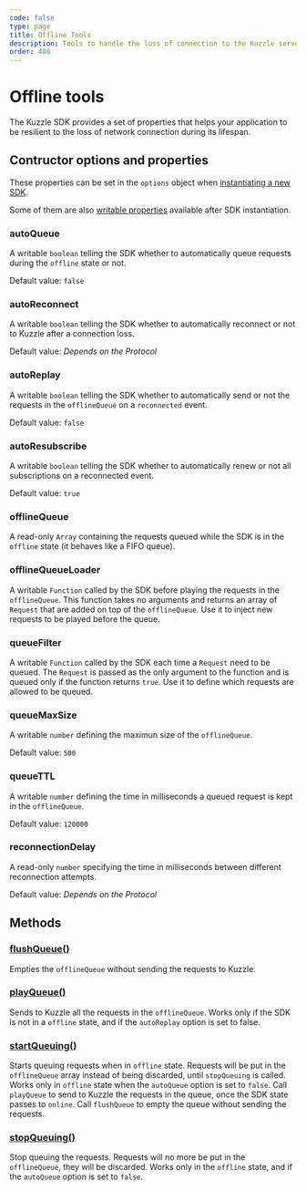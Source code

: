 ```yaml
---
code: false
type: page
title: Offline Tools
description: Tools to handle the loss of connection to the Kuzzle server
order: 400
---
```


# Offline tools

The Kuzzle SDK provides a set of properties that helps your application to be resilient to the loss of network connection
during its lifespan.

## Contructor options and properties

These properties can be set in the `options` object when [instantiating a new SDK](/core/1/sdk/js/6/core-classes/kuzzle/constructor/#arguments).

Some of them are also [writable properties](/core/1/sdk/js/6/core-classes/kuzzle/properties) available after SDK instantiation.

### autoQueue

A writable `boolean` telling the SDK whether to automatically queue requests during the `offline` state or not.

Default value: `false`

### autoReconnect

A writable `boolean` telling the SDK whether to automatically reconnect or not to Kuzzle after a connection loss.

Default value: *Depends on the Protocol*

### autoReplay

A writable `boolean` telling the SDK whether to automatically send or not the requests in the `offlineQueue` on a
`reconnected` event.

Default value: `false`

### autoResubscribe

A writable `boolean` telling the SDK whether to automatically renew or not all subscriptions on a reconnected event.

Default value: `true`

### offlineQueue

A read-only `Array` containing the requests queued while the SDK is in the `offline` state (it behaves like a FIFO queue).

### offlineQueueLoader

A writable `Function` called by the SDK before playing the requests in the `offlineQueue`. This function takes no arguments
and returns an array of `Request` that are added on top of the `offlineQueue`. Use it to inject new requests to be played
before the queue.

### queueFilter

A writable `Function` called by the SDK each time a `Request` need to be queued. The `Request` is passed as the only argument
to the function and is queued only if the function returns `true`. Use it to define which requests are allowed to be queued.

### queueMaxSize

A writable `number` defining the maximun size of the `offlineQueue`.

Default value: `500`

### queueTTL

A writable `number` defining the time in milliseconds a queued request is kept in the `offlineQueue`.

Default value: `120000`

### reconnectionDelay

A read-only `number` specifying the time in milliseconds between different reconnection attempts.

Default value: *Depends on the Protocol*

## Methods

### [flushQueue()](/core/1/sdk/js/6/core-classes/kuzzle/flush-queue)

Empties the `offlineQueue` without sending the requests to Kuzzle.

### [playQueue()](/core/1/sdk/js/6/core-classes/kuzzle/play-queue)

Sends to Kuzzle all the requests in the `offlineQueue`. Works only if the SDK is not in a `offline` state, and if the
`autoReplay` option is set to false.

### [startQueuing()](/core/1/sdk/js/6/core-classes/kuzzle/start-queuing/)

Starts queuing requests when in `offline` state. Requests will be put in the `offlineQueue` array instead of being discarded, until `stopQueuing` is called.
Works only in `offline` state when the `autoQueue` option is set to `false`. Call `playQueue` to send to Kuzzle the
requests in the queue, once the SDK state passes to `online`. Call `flushQueue` to empty the queue without sending the requests.

### [stopQueuing()](/core/1/sdk/js/6/core-classes/kuzzle/stop-queuing)

Stop queuing the requests. Requests will no more be put in the `offlineQueue`, they will be discarded.
Works only in the `offline` state, and if the `autoQueue` option is set to `false`.
